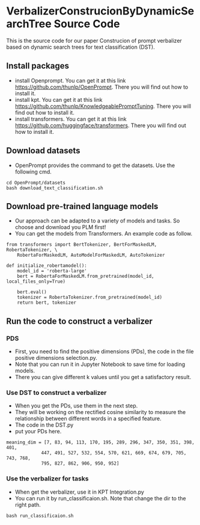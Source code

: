 # VerbalizerConstrucionByDynamicSearchTree Source Code
 This is the source code for our paper Construcion of prompt verbalizer based on dynamic search trees for text classification (DST).
 
## Install packages
- install Openprompt. You can get it at this link https://github.com/thunlp/OpenPrompt. There you will find out how to install it.
- install kpt. You can get it at this link https://github.com/thunlp/KnowledgeablePromptTuning. There you will find out how to install it.
- install transformers. You can get it at this link https://github.com/huggingface/transformers. There you will find out how to install it.

## Download datasets
- OpenPrompt provides the command to get the datasets. Use the following cmd.
~~~
cd OpenPrompt/datasets
bash download_text_classification.sh
~~~
## Download pre-trained language models
- Our approach can be adapted to a variety of models and tasks. So choose and download you PLM first!
- You can get the models from Transformers. An example code as follow.
~~~
from transformers import BertTokenizer, BertForMaskedLM, RobertaTokenizer, \
    RobertaForMaskedLM, AutoModelForMaskedLM, AutoTokenizer

def initialize_robertamodel():
    model_id = 'roberta-large'
    bert = RobertaForMaskedLM.from_pretrained(model_id, local_files_only=True)

    bert.eval()
    tokenizer = RobertaTokenizer.from_pretrained(model_id)
    return bert, tokenizer
~~~

## Run the code to construct a verbalizer

### PDS
- First, you need to find the positive dimensions (PDs), the code in the file positive dimensions selection.py.
- Note that you can run it in Jupyter Notebook to save time for loading models.
- There you can give different k values until you get a satisfactory result.
  
### Use DST to construct a verbalizer
- When you get the PDs, use them in the next step.
- They will be working on the rectified cosine similarity to measure the relationship between different words in a specified feature.
- The code in the DST.py
- put your PDs here.
~~~~
meaning_dim = [7, 83, 94, 113, 170, 195, 289, 296, 347, 350, 351, 398, 401,
             447, 491, 527, 532, 554, 570, 621, 669, 674, 679, 705, 743, 768,
             795, 827, 862, 906, 950, 952]
~~~~

### Use the verbalizer for tasks
- When get the verbalizer, use it in KPT Integration.py
- You can run it by run_classificaion.sh. Note that change the dir to the right path.
~~~~
bash run_classificaion.sh
~~~~
